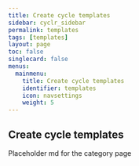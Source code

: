 ```yaml
---
title: Create cycle templates
sidebar: cyclr_sidebar
permalink: templates
tags: [templates]
layout: page
toc: false
singlecard: false
menus:
  mainmenu:
    title: Create cycle templates
    identifier: templates
    icon: navsettings
    weight: 5
---
```

## Create cycle templates

Placeholder md for the category page

